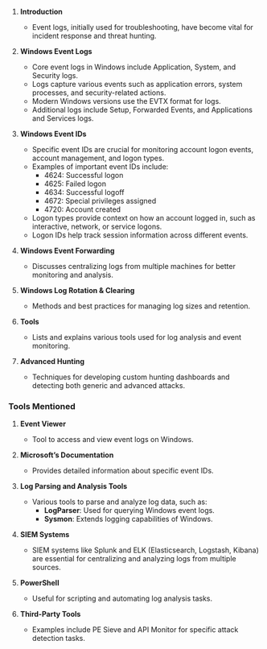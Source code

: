 
1. **Introduction**
    
    - Event logs, initially used for troubleshooting, have become vital for incident response and threat hunting.
2. **Windows Event Logs** 
    
    - Core event logs in Windows include Application, System, and Security logs.
    - Logs capture various events such as application errors, system processes, and security-related actions.
    - Modern Windows versions use the EVTX format for logs.
    - Additional logs include Setup, Forwarded Events, and Applications and Services logs.
3. **Windows Event IDs**
    
    - Specific event IDs are crucial for monitoring account logon events, account management, and logon types.
    - Examples of important event IDs include:
        - 4624: Successful logon
        - 4625: Failed logon
        - 4634: Successful logoff
        - 4672: Special privileges assigned
        - 4720: Account created
    - Logon types provide context on how an account logged in, such as interactive, network, or service logons.
    - Logon IDs help track session information across different events.
4. **Windows Event Forwarding**
    
    - Discusses centralizing logs from multiple machines for better monitoring and analysis.
5. **Windows Log Rotation & Clearing**
    
    - Methods and best practices for managing log sizes and retention.
6. **Tools**
    
    - Lists and explains various tools used for log analysis and event monitoring.
7. **Advanced Hunting**
    
    - Techniques for developing custom hunting dashboards and detecting both generic and advanced attacks.

### Tools Mentioned

1. **Event Viewer**
    
    - Tool to access and view event logs on Windows.
2. **Microsoft’s Documentation**
    
    - Provides detailed information about specific event IDs.
3. **Log Parsing and Analysis Tools**
    
    - Various tools to parse and analyze log data, such as:
        - **LogParser**: Used for querying Windows event logs.
        - **Sysmon**: Extends logging capabilities of Windows.
4. **SIEM Systems**
    
    - SIEM systems like Splunk and ELK (Elasticsearch, Logstash, Kibana) are essential for centralizing and analyzing logs from multiple sources.
5. **PowerShell**
    
    - Useful for scripting and automating log analysis tasks.
6. **Third-Party Tools**
    
    - Examples include PE Sieve and API Monitor for specific attack detection tasks.
